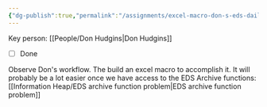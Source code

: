 ```yaml
---
{"dg-publish":true,"permalink":"/assignments/excel-macro-don-s-eds-daily-add-in-workflow/","noteIcon":"","created":"2025-05-20T09:18:15.822-05:00"}
---
```


Key person: [[People/Don Hudgins\|Don Hudgins]]
- [ ] Done

Observe Don's workflow. The build an excel macro to accomplish it.
It will probably be a lot easier once we have access to the EDS Archive functions: [[Information Heap/EDS archive function problem\|EDS archive function problem]]
